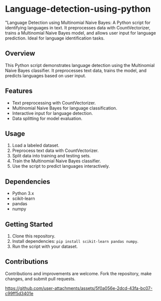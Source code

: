 # Language-detection-using-python
"Language Detection using Multinomial Naive Bayes: A Python script for identifying languages in text. It preprocesses data with CountVectorizer, trains a Multinomial Naive Bayes model, and allows user input for language prediction. Ideal for language identification tasks.

## Overview

This Python script demonstrates language detection using the Multinomial Naive Bayes classifier. It preprocesses text data, trains the model, and predicts languages based on user input.

## Features

- Text preprocessing with CountVectorizer.
- Multinomial Naive Bayes for language classification.
- Interactive input for language detection.
- Data splitting for model evaluation.

## Usage

1. Load a labeled dataset.
2. Preprocess text data with CountVectorizer.
3. Split data into training and testing sets.
4. Train the Multinomial Naive Bayes classifier.
5. Use the script to predict languages interactively.

## Dependencies

- Python 3.x
- scikit-learn
- pandas
- numpy

## Getting Started

1. Clone this repository.
2. Install dependencies: `pip install scikit-learn pandas numpy`.
3. Run the script with your dataset.

## Contributions

Contributions and improvements are welcome. Fork the repository, make changes, and submit pull requests.





https://github.com/user-attachments/assets/5f0a056e-2dcd-43fa-bc07-c99ff5d3401e







